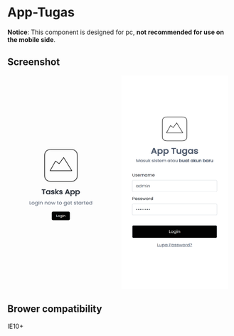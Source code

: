 # App-Tugas

**Notice**: This component is designed for pc, **not recommended for use on the mobile side**.

## Screenshot
<img src="./screenshot/screenshoot1.png" width="240px" height="480px">
&nbsp;&nbsp;
<img src="./screenshot/screenshoot2.png" width="240px" height="480px">

## Brower compatibility
IE10+
